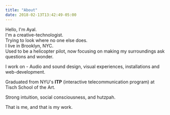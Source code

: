 ```yaml
---
title: "About"
date: 2018-02-13T13:42:49-05:00
---
```


Hello, I'm Ayal.<br>
I'm a creative-technologist.<br>
Trying to look where no one else does. <br>
I live in Brooklyn, NYC.<br>
Used to be a helicopter pilot, now focusing on making my surroundings ask questions and wonder.

I work on - Audio and sound design, visual experiences, installations and web-development.

Graduated from NYU's <strong>ITP</strong> (interactive telecommunication program) at Tisch School of the Art.<br>

Strong intuition, social consciousness, and hutzpah. <br>

That is me, and that is my work.
